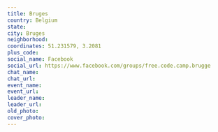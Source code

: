 ```yaml
---
title: Bruges
country: Belgium
state: 
city: Bruges
neighborhood: 
coordinates: 51.231579, 3.2081
plus_code:
social_name: Facebook
social_url: https://www.facebook.com/groups/free.code.camp.brugge
chat_name:
chat_url:
event_name:
event_url:
leader_name:
leader_url:
old_photo: 
cover_photo:
---
```

